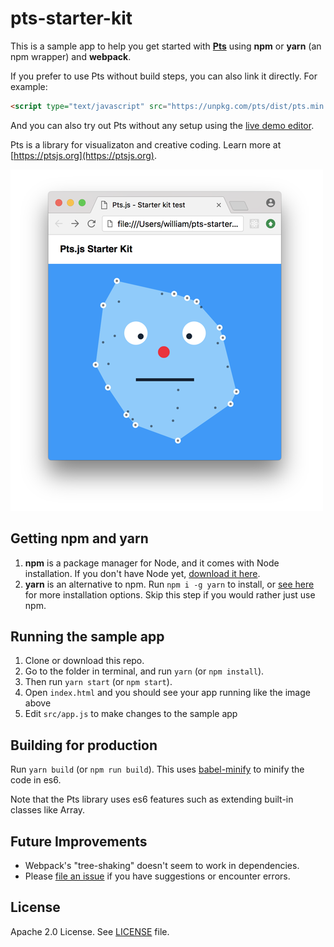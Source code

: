 # pts-starter-kit
This is a sample app to help you get started with **[Pts](https://ptsjs.org)**
using **npm** or **yarn** (an npm wrapper) and **webpack**.

If you prefer to use Pts without build steps, you can also link it directly. For example:    
```html
<script type="text/javascript" src="https://unpkg.com/pts/dist/pts.min.js"></script>
```

And you can also try out Pts without any setup using the [live demo editor](http://ptsjs.org/demo/edit/?name=pt.unit). 

Pts is a library for visualizaton and creative coding. Learn more at
[https://ptsjs.org](https://ptsjs.org).

![screenshot](./screenshot.png)

## Getting npm and yarn
1. **npm** is a package manager for Node, and it comes with Node installation. 
   If you don't have Node yet, [download it here](https://nodejs.org/).
2. **yarn** is an alternative to npm. Run `npm i -g yarn` to install, or [see here](https://yarnpkg.com/docs/install/) for more
   installation options. Skip this step if you would rather just use npm.

## Running the sample app
1. Clone or download this repo.
2. Go to the folder in terminal, and run `yarn` (or `npm install`).
3. Then run `yarn start` (or `npm start`).
4. Open `index.html` and you should see your app running like the image above
5. Edit `src/app.js` to make changes to the sample app

## Building for production
Run `yarn build` (or `npm run build`). This uses
[babel-minify](https://github.com/babel/minify) to minify the code in es6.

Note that the Pts library uses es6 features such as extending built-in classes like Array.

## Future Improvements
- Webpack's "tree-shaking" doesn't seem to work in dependencies.
- Please [file an issue](https://github.com/williamngan/pts-starter-kit/issues)
if you have suggestions or encounter errors.

## License
Apache 2.0 License. See [LICENSE](./LICENSE.md) file.
